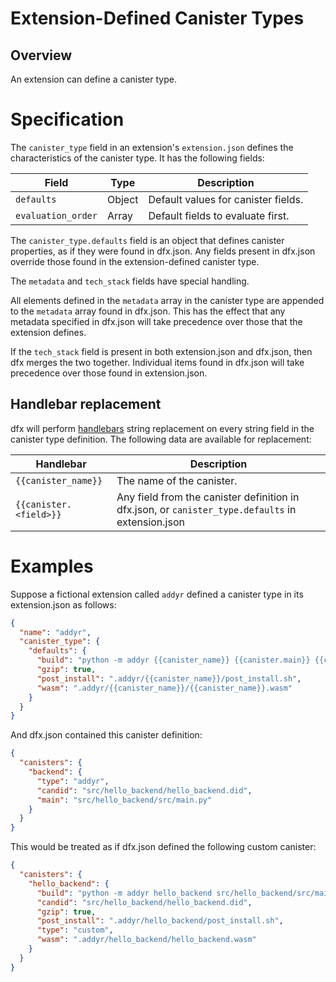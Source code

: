 # Extension-Defined Canister Types

## Overview

An extension can define a canister type.

# Specification

The `canister_type` field in an extension's `extension.json` defines the
characteristics of the canister type.  It has the following fields:

| Field | Type | Description                                      |
|-------|------|--------------------------------------------------|
| `defaults` | Object | Default values for canister fields.       |
| `evaluation_order` | Array | Default fields to evaluate first.  |

The `canister_type.defaults` field is an object that defines canister properties,
as if they were found in dfx.json.  Any fields present in dfx.json
override those found in the extension-defined canister type.

The `metadata` and `tech_stack` fields have special handling.

All elements defined in the `metadata` array in the canister type are appended
to the `metadata` array found in dfx.json. This has the effect that any
metadata specified in dfx.json will take precedence over those that the
extension defines.

If the `tech_stack` field is present in both extension.json and dfx.json,
then dfx merges the two together.  Individual items found in dfx.json
will take precedence over those found in extension.json.

## Handlebar replacement

dfx will perform [handlebars] string replacement on every string field in the
canister type definition. The following data are available for replacement:

| Handlebar              | Description                                                                                       |
|------------------------|---------------------------------------------------------------------------------------------------|
| `{{canister_name}}`    | The name of the canister.                                                                         |
| `{{canister.<field>}}` | Any field from the canister definition in dfx.json, or `canister_type.defaults` in extension.json |

# Examples

Suppose a fictional extension called `addyr` defined a canister type in its
extension.json as follows:
```json
{
  "name": "addyr",
  "canister_type": {
    "defaults": {
      "build": "python -m addyr {{canister_name}} {{canister.main}} {{canister.candid}}",
      "gzip": true,
      "post_install": ".addyr/{{canister_name}}/post_install.sh",
      "wasm": ".addyr/{{canister_name}}/{{canister_name}}.wasm"
    }
  }
}
```

And dfx.json contained this canister definition:
```json
{
  "canisters": {
    "backend": {
      "type": "addyr",
      "candid": "src/hello_backend/hello_backend.did",
      "main": "src/hello_backend/src/main.py"
    }
  }
}
```
This would be treated as if dfx.json defined the following custom canister:
```json
{
  "canisters": {
    "hello_backend": {
      "build": "python -m addyr hello_backend src/hello_backend/src/main.py src/hello_backend/hello_backend.did",
      "candid": "src/hello_backend/hello_backend.did",
      "gzip": true,
      "post_install": ".addyr/hello_backend/post_install.sh",
      "type": "custom",
      "wasm": ".addyr/hello_backend/hello_backend.wasm"
    }
  }
}
```

[handlebars]: https://handlebarsjs.com/
